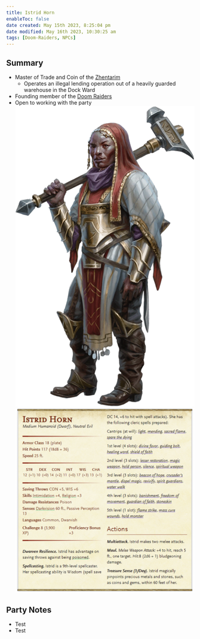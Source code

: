 ```yaml
---
title: Istrid Horn
enableToc: false
date created: May 15th 2023, 8:25:04 pm
date modified: May 16th 2023, 10:30:25 am
tags: [Doom-Raiders, NPCs]
---
```

## Summary
- Master of Trade and Coin of the [Zhentarim](Zhentarim.md)
	- Operates an illegal lending operation out of a heavily guarded warehouse in the Dock Ward
- Founding member of the [Doom Raiders](Doom%20Raiders.md)
- Open to working with the party
![Pasted image 20230515234842](attachments/Istrid.png)
![Pasted image 20230515235113](attachments/Istrid%20Statblock.png)

## Party Notes
- Test
- Test
